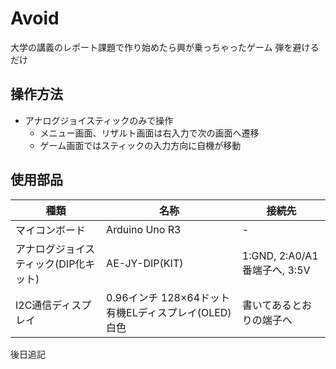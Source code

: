 # Avoid
大学の講義のレポート課題で作り始めたら興が乗っちゃったゲーム 弾を避けるだけ
## 操作方法
- アナログジョイスティックのみで操作
  - メニュー画面、リザルト画面は右入力で次の画面へ遷移
  - ゲーム画面ではスティックの入力方向に自機が移動
## 使用部品
|種類|名称|接続先|
|---|---|---|
|マイコンボード|Arduino Uno R3| - |
|アナログジョイスティック(DIP化キット)|AE-JY-DIP(KIT)|1:GND, 2:A0/A1番端子へ, 3:5V|
|I2C通信ディスプレイ|0.96インチ 128×64ドット有機ELディスプレイ(OLED) 白色|書いてあるとおりの端子へ|

後日追記
